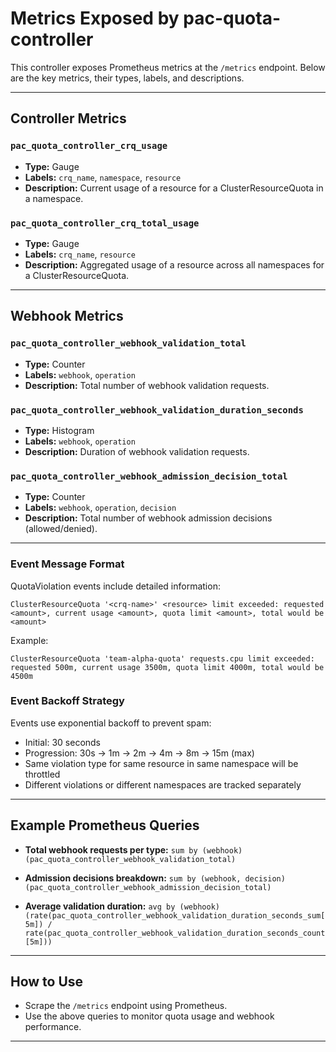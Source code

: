 # Metrics Exposed by pac-quota-controller

This controller exposes Prometheus metrics at the `/metrics` endpoint. Below are the key metrics, their types, labels, and descriptions.

---

## Controller Metrics

### `pac_quota_controller_crq_usage`

- **Type:** Gauge
- **Labels:** `crq_name`, `namespace`, `resource`
- **Description:** Current usage of a resource for a ClusterResourceQuota in a namespace.

### `pac_quota_controller_crq_total_usage`

- **Type:** Gauge
- **Labels:** `crq_name`, `resource`
- **Description:** Aggregated usage of a resource across all namespaces for a ClusterResourceQuota.

---

## Webhook Metrics

### `pac_quota_controller_webhook_validation_total`

- **Type:** Counter
- **Labels:** `webhook`, `operation`
- **Description:** Total number of webhook validation requests.

### `pac_quota_controller_webhook_validation_duration_seconds`

- **Type:** Histogram
- **Labels:** `webhook`, `operation`
- **Description:** Duration of webhook validation requests.

### `pac_quota_controller_webhook_admission_decision_total`

- **Type:** Counter
- **Labels:** `webhook`, `operation`, `decision`
- **Description:** Total number of webhook admission decisions (allowed/denied).

---

### Event Message Format

QuotaViolation events include detailed information:

```text
ClusterResourceQuota '<crq-name>' <resource> limit exceeded: requested <amount>, current usage <amount>, quota limit <amount>, total would be <amount>
```

Example:

```text
ClusterResourceQuota 'team-alpha-quota' requests.cpu limit exceeded: requested 500m, current usage 3500m, quota limit 4000m, total would be 4500m
```

### Event Backoff Strategy

Events use exponential backoff to prevent spam:

- Initial: 30 seconds
- Progression: 30s → 1m → 2m → 4m → 8m → 15m (max)
- Same violation type for same resource in same namespace will be throttled
- Different violations or different namespaces are tracked separately

---

## Example Prometheus Queries

- **Total webhook requests per type:**
  `sum by (webhook) (pac_quota_controller_webhook_validation_total)`

- **Admission decisions breakdown:**
  `sum by (webhook, decision) (pac_quota_controller_webhook_admission_decision_total)`

- **Average validation duration:**
  `avg by (webhook) (rate(pac_quota_controller_webhook_validation_duration_seconds_sum[5m]) / rate(pac_quota_controller_webhook_validation_duration_seconds_count[5m]))`

---

## How to Use

- Scrape the `/metrics` endpoint using Prometheus.
- Use the above queries to monitor quota usage and webhook performance.

---
